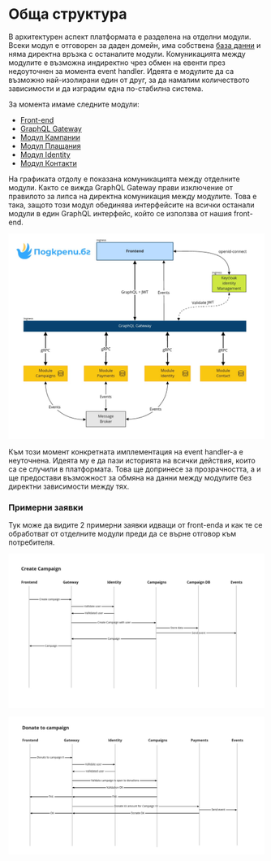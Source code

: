 # Обща структура

В архитектурен аспект платформата е разделена на отделни модули. Всеки модул е отговорен за даден домейн, има собствена [база данни](../otdeli/tech-team/database.md) и няма директна връзка с останалите модули. Комуникацията между модулите е възможна индиректно чрез обмен на евенти през недоуточнен за момента event handler. Идеята е модулите да са възможно най-изолирани един от друг, за да намалим количеството зависимости и да изградим една по-стабилна система.

За момента имаме следните модули:

* [Front-end](../otdeli/tech-team/frontend.md)
* [GraphQL Gateway](../otdeli/tech-team/graphql-gateway.md)
* [Модул Кампании](../otdeli/tech-team/module-campaigns.md)
* [Модул Плащания](../otdeli/tech-team/module-payments.md)
* [Модул Identity](../otdeli/tech-team/module-identity.md)
* [Модул Контакти](../otdeli/tech-team/module-contact.md)

На графиката отдолу е показана комуникацията между отделните модули. Както се вижда GraphQL Gateway прави изключение от правилото за липса на директна комуникация между модулите. Това е така, защото този модул обединява интерфейсите на всички останали модули в един GraphQL интерфейс, който се използва от нашия front-end.

![](../.gitbook/assets/technical-landscape-module-communication%20%282%29.jpg)

Към този момент конкретната имплементация на event handler-a е неуточнена. Идеята му е да пази историята на всички действия, които са се случили в платформата. Това ще допринесе за прозрачността, а и ще предостави възможност за обмяна на данни между модулите без директни зависимости между тях. 

### Примерни заявки

Тук може да видите 2 примерни заявки идващи от front-enda и как те се обработват от отделните модули преди да се върне отговор към потребителя. 

![Create campaign sequence diagram](../.gitbook/assets/technical-landscape-create-campaign.jpg)

![Donate to campaign sequence diagram](../.gitbook/assets/technical-landscape-donate-to-campaign.jpg)

